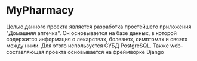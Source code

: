 # MyPharmacy

Целью данного проекта является разработка простейшего приложения "Домашняя аптечка".
Он основывается на базе данных, в которой содержится информация о лекарствах, болезнях, симптомах и связях между ними.
Для этого используется СУБД PostgreSQL.
Также web-составляющая проекта основывается на фреймворке Django
